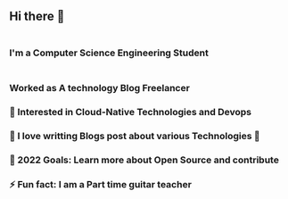 ## Hi there 👋
### <br>I'm a Computer Science Engineering Student</br>
### <br>Worked as A technology Blog Freelancer</br>
### 🔭 Interested in Cloud-Native Technologies and Devops</br>
### 🌱 I love writting Blogs post about various Technologies 🤣</br>
### 🥅 2022 Goals: Learn more about Open Source and contribute</br>
### ⚡ Fun fact: I am a Part time  guitar teacher</br>
